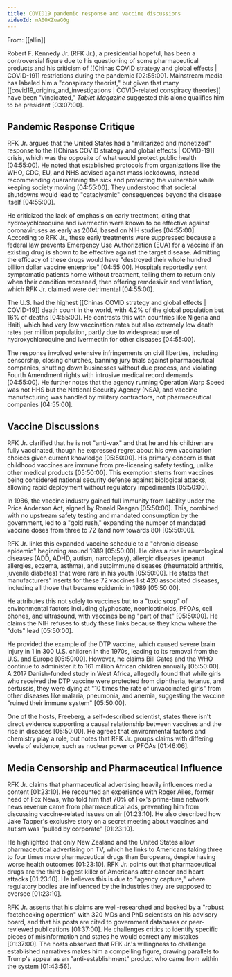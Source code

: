 ```yaml
---
title: COVID19 pandemic response and vaccine discussions
videoId: nA0OXZuaG0g
---
```


From: [[allin]] <br/> 

Robert F. Kennedy Jr. (RFK Jr.), a presidential hopeful, has been a controversial figure due to his questioning of some pharmaceutical products and his criticism of [[Chinas COVID strategy and global effects | COVID-19]] restrictions during the pandemic <a class="yt-timestamp" data-t="02:55:00">[02:55:00]</a>. Mainstream media has labeled him a "conspiracy theorist," but given that many [[covid19_origins_and_investigations | COVID-related conspiracy theories]] have been "vindicated," *Tablet Magazine* suggested this alone qualifies him to be president <a class="yt-timestamp" data-t="03:07:00">[03:07:00]</a>.

## Pandemic Response Critique

RFK Jr. argues that the United States had a "militarized and monetized" response to the [[Chinas COVID strategy and global effects | COVID-19]] crisis, which was the opposite of what would protect public health <a class="yt-timestamp" data-t="04:55:00">[04:55:00]</a>. He noted that established protocols from organizations like the WHO, CDC, EU, and NHS advised against mass lockdowns, instead recommending quarantining the sick and protecting the vulnerable while keeping society moving <a class="yt-timestamp" data-t="04:55:00">[04:55:00]</a>. They understood that societal shutdowns would lead to "cataclysmic" consequences beyond the disease itself <a class="yt-timestamp" data-t="04:55:00">[04:55:00]</a>.

He criticized the lack of emphasis on early treatment, citing that hydroxychloroquine and ivermectin were known to be effective against coronaviruses as early as 2004, based on NIH studies <a class="yt-timestamp" data-t="04:55:00">[04:55:00]</a>. According to RFK Jr., these early treatments were suppressed because a federal law prevents Emergency Use Authorization (EUA) for a vaccine if an existing drug is shown to be effective against the target disease. Admitting the efficacy of these drugs would have "destroyed their whole hundred billion dollar vaccine enterprise" <a class="yt-timestamp" data-t="04:55:00">[04:55:00]</a>. Hospitals reportedly sent symptomatic patients home without treatment, telling them to return only when their condition worsened, then offering remdesivir and ventilation, which RFK Jr. claimed were detrimental <a class="yt-timestamp" data-t="04:55:00">[04:55:00]</a>.

The U.S. had the highest [[Chinas COVID strategy and global effects | COVID-19]] death count in the world, with 4.2% of the global population but 16% of deaths <a class="yt-timestamp" data-t="04:55:00">[04:55:00]</a>. He contrasts this with countries like Nigeria and Haiti, which had very low vaccination rates but also extremely low death rates per million population, partly due to widespread use of hydroxychloroquine and ivermectin for other diseases <a class="yt-timestamp" data-t="04:55:00">[04:55:00]</a>.

The response involved extensive infringements on civil liberties, including censorship, closing churches, banning jury trials against pharmaceutical companies, shutting down businesses without due process, and violating Fourth Amendment rights with intrusive medical record demands <a class="yt-timestamp" data-t="04:55:00">[04:55:00]</a>. He further notes that the agency running Operation Warp Speed was not HHS but the National Security Agency (NSA), and vaccine manufacturing was handled by military contractors, not pharmaceutical companies <a class="yt-timestamp" data-t="04:55:00">[04:55:00]</a>.

## Vaccine Discussions

RFK Jr. clarified that he is not "anti-vax" and that he and his children are fully vaccinated, though he expressed regret about his own vaccination choices given current knowledge <a class="yt-timestamp" data-t="05:50:00">[05:50:00]</a>. His primary concern is that childhood vaccines are immune from pre-licensing safety testing, unlike other medical products <a class="yt-timestamp" data-t="05:50:00">[05:50:00]</a>. This exemption stems from vaccines being considered national security defense against biological attacks, allowing rapid deployment without regulatory impediments <a class="yt-timestamp" data-t="05:50:00">[05:50:00]</a>.

In 1986, the vaccine industry gained full immunity from liability under the Price Anderson Act, signed by Ronald Reagan <a class="yt-timestamp" data-t="05:50:00">[05:50:00]</a>. This, combined with no upstream safety testing and mandated consumption by the government, led to a "gold rush," expanding the number of mandated vaccine doses from three to 72 (and now towards 80) <a class="yt-timestamp" data-t="05:50:00">[05:50:00]</a>.

RFK Jr. links this expanded vaccine schedule to a "chronic disease epidemic" beginning around 1989 <a class="yt-timestamp" data-t="05:50:00">[05:50:00]</a>. He cites a rise in neurological diseases (ADD, ADHD, autism, narcolepsy), allergic diseases (peanut allergies, eczema, asthma), and autoimmune diseases (rheumatoid arthritis, juvenile diabetes) that were rare in his youth <a class="yt-timestamp" data-t="05:50:00">[05:50:00]</a>. He states that manufacturers' inserts for these 72 vaccines list 420 associated diseases, including all those that became epidemic in 1989 <a class="yt-timestamp" data-t="05:50:00">[05:50:00]</a>.

He attributes this not solely to vaccines but to a "toxic soup" of environmental factors including glyphosate, neonicotinoids, PFOAs, cell phones, and ultrasound, with vaccines being "part of that" <a class="yt-timestamp" data-t="05:50:00">[05:50:00]</a>. He claims the NIH refuses to study these links because they know where the "dots" lead <a class="yt-timestamp" data-t="05:50:00">[05:50:00]</a>.

He provided the example of the DTP vaccine, which caused severe brain injury in 1 in 300 U.S. children in the 1970s, leading to its removal from the U.S. and Europe <a class="yt-timestamp" data-t="05:50:00">[05:50:00]</a>. However, he claims Bill Gates and the WHO continue to administer it to 161 million African children annually <a class="yt-timestamp" data-t="05:50:00">[05:50:00]</a>. A 2017 Danish-funded study in West Africa, allegedly found that while girls who received the DTP vaccine were protected from diphtheria, tetanus, and pertussis, they were dying at "10 times the rate of unvaccinated girls" from other diseases like malaria, pneumonia, and anemia, suggesting the vaccine "ruined their immune system" <a class="yt-timestamp" data-t="05:50:00">[05:50:00]</a>.

One of the hosts, Freeberg, a self-described scientist, states there isn't direct evidence supporting a causal relationship between vaccines and the rise in diseases <a class="yt-timestamp" data-t="05:50:00">[05:50:00]</a>. He agrees that environmental factors and chemistry play a role, but notes that RFK Jr. groups claims with differing levels of evidence, such as nuclear power or PFOAs <a class="yt-timestamp" data-t="01:46:06">[01:46:06]</a>.

## Media Censorship and Pharmaceutical Influence

RFK Jr. claims that pharmaceutical advertising heavily influences media content <a class="yt-timestamp" data-t="01:23:10">[01:23:10]</a>. He recounted an experience with Roger Ailes, former head of Fox News, who told him that 70% of Fox's prime-time network news revenue came from pharmaceutical ads, preventing him from discussing vaccine-related issues on air <a class="yt-timestamp" data-t="01:23:10">[01:23:10]</a>. He also described how Jake Tapper's exclusive story on a secret meeting about vaccines and autism was "pulled by corporate" <a class="yt-timestamp" data-t="01:23:10">[01:23:10]</a>.

He highlighted that only New Zealand and the United States allow pharmaceutical advertising on TV, which he links to Americans taking three to four times more pharmaceutical drugs than Europeans, despite having worse health outcomes <a class="yt-timestamp" data-t="01:23:10">[01:23:10]</a>. RFK Jr. points out that pharmaceutical drugs are the third biggest killer of Americans after cancer and heart attacks <a class="yt-timestamp" data-t="01:23:10">[01:23:10]</a>. He believes this is due to "agency capture," where regulatory bodies are influenced by the industries they are supposed to oversee <a class="yt-timestamp" data-t="01:23:10">[01:23:10]</a>.

RFK Jr. asserts that his claims are well-researched and backed by a "robust factchecking operation" with 320 MDs and PhD scientists on his advisory board, and that his posts are cited to government databases or peer-reviewed publications <a class="yt-timestamp" data-t="01:37:00">[01:37:00]</a>. He challenges critics to identify specific pieces of misinformation and states he would correct any mistakes <a class="yt-timestamp" data-t="01:37:00">[01:37:00]</a>. The hosts observed that RFK Jr.'s willingness to challenge established narratives makes him a compelling figure, drawing parallels to Trump's appeal as an "anti-establishment" product who came from within the system <a class="yt-timestamp" data-t="01:43:56">[01:43:56]</a>.